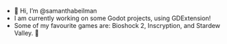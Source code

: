 - 👋 Hi, I’m @samanthabeilman
- I am currently working on some Godot projects, using GDExtension!
- Some of my favourite games are: Bioshock 2, Inscryption, and Stardew Valley.  💞️

<!---
samanthabeilman/samanthabeilman is a ✨ special ✨ repository because its `README.md` (this file) appears on your GitHub profile.
You can click the Preview link to take a look at your changes.
- 👀 I’m interested in game design and improving at clean code!
- 🌱 I’m currently learning Intro to Machine Learning & AI, and 3D Game Development with OpenGL. I am also a Teaching Assistant this semester. :)
- 💐 I am comfortable with C, C++ and web design. 
- 💞️ I’m looking to focus on my courses. 
- 📫 How to reach me samanthabeilman@carleton.cmail.ca
--->
